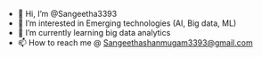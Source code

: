 - 👋 Hi, I’m @Sangeetha3393
- 👀 I’m interested in Emerging technologies (AI, Big data, ML)
- 🌱 I’m currently learning big data analytics
- 📫 How to reach me @ Sangeethashanmugam3393@gmail.com

<!---
Sangeetha3393/Sangeetha3393 is a ✨ special ✨ repository because its `README.md` (this file) appears on your GitHub profile.
You can click the Preview link to take a look at your changes.
--->
